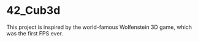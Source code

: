 # 42_Cub3d
This project is inspired by the world-famous Wolfenstein 3D game, which was the first FPS ever.
